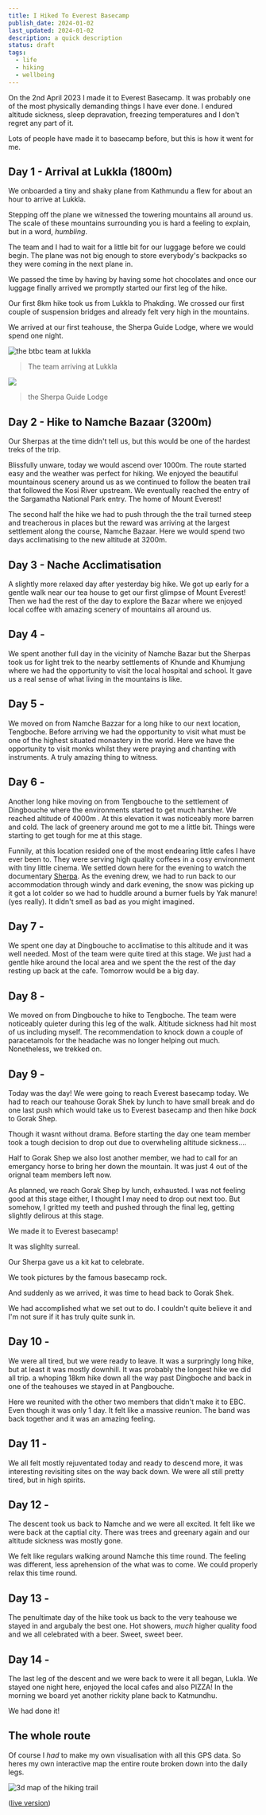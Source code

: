 ```yaml
---
title: I Hiked To Everest Basecamp
publish_date: 2024-01-02
last_updated: 2024-01-02
description: a quick description
status: draft
tags:
  - life
  - hiking
  - wellbeing
---
```

 On the 2nd April 2023 I made it to Everest Basecamp. It was probably one of the most physically demanding things I have ever done. I endured altitude sickness, sleep depravation, freezing temperatures and I don't regret any part of it.

Lots of people have made it to basecamp before, but this is how it went for me.  

## Day 1 - Arrival at Lukkla (1800m)

We onboarded a tiny and shaky plane from Kathmundu a flew for about an hour to arrive at Lukkla. 

Stepping off the plane we witnessed the towering mountains all around us. The scale of these mountains surrounding you is hard a feeling to explain, but in a word, _humbling_.

The team and I had to wait for a little bit for our luggage before we could begin. The plane was not big enough to store everybody's backpacks so they were coming in the next plane in.

We passed the time by having by having some hot chocolates and once our luggage finally arrived we promptly started our first leg of the hike. 

Our first 8km hike took us from Lukkla to Phakding.  We crossed our first couple of suspension bridges and already felt very high in the mountains. 

We arrived at our first teahouse, the Sherpa Guide Lodge, where we would spend one night.

![the btbc team at lukkla](attachments/GOPR0235.jpg) 
> The team arriving at Lukkla


![](20230406_142626.jpg)
> the Sherpa Guide Lodge

<div class="strava-embed-placeholder" data-embed-type="activity" data-embed-id="8773766993" data-style="standard"></div>


## Day 2 - Hike to Namche Bazaar (3200m)

Our Sherpas at the time didn't tell us, but this would be one of the hardest treks of the trip.  

Blissfully unware, today we would ascend over 1000m. The route started easy and the weather was perfect for hiking. We enjoyed the beautiful mountainous scenery around us as we continued to follow the beaten trail that followed the Kosi River upstream. We eventually reached the entry of the Sargamatha National Park entry. The home of Mount Everest!

The second half the hike we had to push through the the trail turned steep and treacherous in places but the reward was arriving at the largest settlement along the course, Namche Bazaar. Here we would spend two days acclimatising to the new altitude at 3200m.
  

<div class="strava-embed-placeholder" data-embed-type="activity" data-embed-id="8779392541" data-style="standard"></div>

  

## Day 3 - Nache Acclimatisation

A slightly more relaxed day after yesterday big hike. We got up early for a gentle walk near our tea house to get our first glimpse of Mount Everest! Then we had the rest of the day to explore the Bazar where we enjoyed local coffee with amazing scenery of mountains all around us.

<div class="strava-embed-placeholder" data-embed-type="activity" data-embed-id="8783863155" data-style="standard"></div>

  

## Day 4 -

We spent another full day  in the vicinity of Namche Bazar but the Sherpas took us for  light trek  to the nearby settlements of Khunde and Khumjung where we had the opportunity to visit the local hospital and school. It gave us a real sense of what living in the mountains is like.
  

<div class="strava-embed-placeholder" data-embed-type="activity" data-embed-id="8784362504" data-style="standard"></div>

<div class="strava-embed-placeholder" data-embed-type="activity" data-embed-id="8789974770" data-style="standard"></div>  

<div class="strava-embed-placeholder" data-embed-type="activity" data-embed-id="8789975194" data-style="standard"></div>


## Day 5 -

We moved on from Namche Bazzar for a long hike to our next location, Tengboche. Before arriving we had the opportunity to visit what must be one of the highest situated monastery in the world. Here we have the opportunity to visit monks whilst they were praying and chanting with instruments. A truly amazing thing to witness.

<div class="strava-embed-placeholder" data-embed-type="activity" data-embed-id="8800868630" data-style="standard"></div>

  
## Day 6 -

Another long hike moving on from Tengbouche to the settlement of Dingbouche where the environments started to get much harsher. We reached altitude of 4000m . At this elevation it was noticeably more barren and cold. The lack of greenery around me got to me a little bit. Things were starting to get tough for me at this stage. 

Funnily, at this location resided one of the most endearing little cafes I have ever been  to. They were serving high quality coffees in a cosy environment with tiny little cinema. We settled down here for the evening to watch the documentary  [Sherpa](https://en.wikipedia.org/wiki/Sherpa_(film)). As the evening drew, we had to run back to our accommodation through windy and dark evening, the snow was picking up it got a lot colder so we had to huddle around a burner fuels by Yak manure! (yes really). It didn't smell as bad as you might imagined.

<div class="strava-embed-placeholder" data-embed-type="activity" data-embed-id="8801937278" data-style="standard"></div>

## Day 7 -

We spent one day at Dingbouche to acclimatise to this altitude and it was well needed. Most of the team were quite tired at this stage. We just had a gentle hike around the local area and we spent the the rest of the day resting up back at the cafe. Tomorrow would be a big day.
  
<div class="strava-embed-placeholder" data-embed-type="activity" data-embed-id="8806491990" data-style="standard"></div>

  
## Day 8 -

  We moved on from Dingbouche to hike to Tengboche. The team were noticeably quieter during this leg of the walk. Altitude sickness had hit most of us including myself. The recommendation to knock down a couple of paracetamols for the headache was no longer helping out much. Nonetheless, we trekked on.   

<div class="strava-embed-placeholder" data-embed-type="activity" data-embed-id="8811609867" data-style="standard"></div>


## Day 9 - 

Today was the day! We were going to reach Everest basecamp today. We had to reach our  teahouse Gorak Shek by lunch to have small break and do one last push which would take us to Everest basecamp and then hike _back_ to Gorak Shep.

Though it wasnt without drama. Before starting the day  one team member   took a tough decision to drop out due to  overwheling altitude sickness....

Half to Gorak Shep we also lost another member, we had to call for an emergancy horse to bring her down the mountain.  It was just 4 out of the orignal team members left now. 

As planned, we reach Gorak Shep by lunch, exhausted. I was not feeling good at this stage either, I thought I may need to drop out next too. But somehow, I gritted my teeth and pushed through the final leg, getting slightly delirous at this stage. 

We made it to Everest basecamp!

It was slighlty surreal.

Our Sherpa gave us a kit kat to celebrate.

We took pictures by the famous basecamp rock.

And suddenly as we arrived, it was time to head back to Gorak Shek.

We had accomplished what we set out to do. I couldn't quite believe it and I'm not sure if it has truly quite sunk in.

<div class="strava-embed-placeholder" data-embed-type="activity" data-embed-id="8852888942" data-style="standard"></div>

<div class="strava-embed-placeholder" data-embed-type="activity" data-embed-id="8819257607" data-style="standard"></div>

## Day 10 -

We were all tired, but we were ready to leave.  It was a surpringly long hike, but at least it was mostly downhill. It was probably the longest hike we did all trip. a whoping 18km hike down all the way past Dingboche and back in one of the teahouses we stayed in at Pangbouche. 

Here we reunited with the other two members that didn't make it to EBC. Even though it  was only 1 day. It felt like a massive reunion. The band was back together and it was an amazing feeling.

<div class="strava-embed-placeholder" data-embed-type="activity" data-embed-id="8824344017" data-style="standard"></div>

  

## Day 11 -

We all felt mostly rejuventated today and ready to descend more, it was interesting revisiting sites on the way back down. We were all still pretty tired, but in high spirits.
  

<div class="strava-embed-placeholder" data-embed-type="activity" data-embed-id="8829287149" data-style="standard"></div>

  

## Day 12 -

The descent took us back to Namche and we were all excited. It felt like we were back at the captial city. There was trees and greenary again and our altitude sickness was mostly gone. 

We felt like regulars walking around Namche this time round. The feeling was different, less aprehension of the what was to come. We could properly relax this time round.

<div class="strava-embed-placeholder" data-embed-type="activity" data-embed-id="8835095144" data-style="standard"></div>

  

## Day 13 -

  The penultimate day of the hike took us back to the very teahouse we stayed in and argubaly the best one. Hot showers, _much_ higher quality food and we all celebrated with a beer. Sweet, sweet beer.
  

<div class="strava-embed-placeholder" data-embed-type="activity" data-embed-id="8841006070" data-style="standard"></div>

  

## Day 14 -

The last leg of the descent and we were back to were it all began, Lukla. We stayed one night here, enjoyed the local cafes and also PIZZA! In the morning we board yet another rickity plane back to Katmundhu.

We had done it!  

<div class="strava-embed-placeholder" data-embed-type="activity" data-embed-id="8845817389" data-style="standard"></div>

    

## The whole route

  

Of course I _had_ to make my own visualisation with all this GPS data. So heres my own interactive map the entire route broken down into the daily legs.

![3d map of the hiking trail](attachments/interative-hike-map.gif)


([live version](https://btbc-2023-data-viz.vercel.app/))

  

<script defer src="https://strava-embeds.com/embed.js"></script>